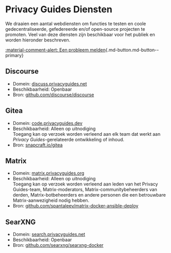 # Privacy Guides Diensten

We draaien een aantal webdiensten om functies te testen en coole gedecentraliseerde, gefedereerde en/of open-source projecten te promoten. Veel van deze diensten zijn beschikbaar voor het publiek en worden hieronder beschreven.

[:material-comment-alert: Een probleem melden](https://discuss.privacyguides.net/c/services/2 ""){.md-button.md-button--primary}

## Discourse

- Domein: [discuss.privacyguides.net](https://discuss.privacyguides.net)
- Beschikbaarheid: Openbaar
- Bron: [github.com/discourse/discourse](https://github.com/discourse/discourse)

## Gitea

- Domein: [code.privacyguides.dev](https://code.privacyguides.dev)
- Beschikbaarheid: Alleen op uitnodiging  
  Toegang kan op verzoek worden verleend aan elk team dat werkt aan *Privacy Guides*-gerelateerde ontwikkeling of inhoud.
- Bron: [snapcraft.io/gitea](https://snapcraft.io/gitea)

## Matrix

- Domein: [matrix.privacyguides.org](https://matrix.privacyguides.org)
- Beschikbaarheid: Alleen op uitnodiging  
  Toegang kan op verzoek worden verleend aan leden van het Privacy Guides-team, Matrix-moderators, Matrix-communitybeheerders van derden, Matrix-botbeheerders en andere personen die een betrouwbare Matrix-aanwezigheid nodig hebben.
- Bron: [github.com/spantaleev/matrix-docker-ansible-deploy](https://github.com/spantaleev/matrix-docker-ansible-deploy)

## SearXNG

- Domein: [search.privacyguides.net](https://search.privacyguides.net)
- Beschikbaarheid: Openbaar
- Bron: [github.com/searxng/searxng-docker](https://github.com/searxng/searxng-docker)
